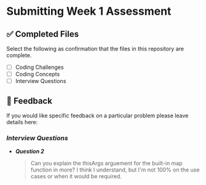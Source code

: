# Submitting Week 1 Assessment

## ✅ Completed Files

Select the following as confirmation that the files in this repository are complete.

- [ ] Coding Challenges
- [ ] Coding Concepts
- [ ] Interview Questions

## 📝 Feedback

If you would like specific feedback on a particular problem please leave details here:

### *Interview Questions*

- __*Question 2*__
  > Can you explain the thisArgs arguement for the built-in map function in more? I think I understand, but I'm not 100% on the use cases or when it would be required.
